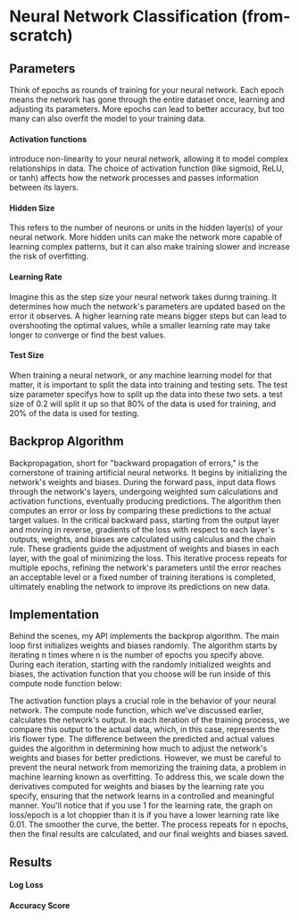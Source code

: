 # Neural Network Classification (from-scratch)

## Parameters
Think of epochs as rounds of training for your neural network. Each epoch means the network has gone through the entire dataset once, learning and adjusting its parameters. More epochs can lead to better accuracy, but too many can also overfit the model to your training data.

#### Activation functions 
introduce non-linearity to your neural network, allowing it to model complex relationships in data. The choice of activation function (like sigmoid, ReLU, or tanh) affects how the network processes and passes information between its layers.

#### Hidden Size
This refers to the number of neurons or units in the hidden layer(s) of your neural network. More hidden units can make the network more capable of learning complex patterns, but it can also make training slower and increase the risk of overfitting.

#### Learning Rate
Imagine this as the step size your neural network takes during training. It determines how much the network's parameters are updated based on the error it observes. A higher learning rate means bigger steps but can lead to overshooting the optimal values, while a smaller learning rate may take longer to converge or find the best values.

#### Test Size
When training a neural network, or any machine learning model for that matter, it is important to split the data into training and testing sets. The test size parameter specifys how to split up the data into these two sets. a test size of 0.2 will split it up so that 80% of the data is used for training, and 20% of the data is used for testing.


## Backprop Algorithm
Backpropagation, short for "backward propagation of errors," is the cornerstone of training artificial neural networks. It begins by initializing the network's weights and biases. During the forward pass, input data flows through the network's layers, undergoing weighted sum calculations and activation functions, eventually producing predictions. The algorithm then computes an error or loss by comparing these predictions to the actual target values. In the critical backward pass, starting from the output layer and moving in reverse, gradients of the loss with respect to each layer's outputs, weights, and biases are calculated using calculus and the chain rule. These gradients guide the adjustment of weights and biases in each layer, with the goal of minimizing the loss. This iterative process repeats for multiple epochs, refining the network's parameters until the error reaches an acceptable level or a fixed number of training iterations is completed, ultimately enabling the network to improve its predictions on new data.

## Implementation
Behind the scenes, my API implements the backprop algorithm. The main loop first initializes weights and biases randomly. The algorithm starts by iterating n times where n is the number of epochs you specify above. During each iteration, starting with the randomly initialized weights and biases, the activation function that you choose will be run inside of this compute node function below:

The activation function plays a crucial role in the behavior of your neural network. The compute node function, which we've discussed earlier, calculates the network's output. In each iteration of the training process, we compare this output to the actual data, which, in this case, represents the iris flower type. The difference between the predicted and actual values guides the algorithm in determining how much to adjust the network's weights and biases for better predictions. However, we must be careful to prevent the neural network from memorizing the training data, a problem in machine learning known as overfitting. To address this, we scale down the derivatives computed for weights and biases by the learning rate you specify, ensuring that the network learns in a controlled and meaningful manner. You'll notice that if you use 1 for the learning rate, the graph on loss/epoch is a lot choppier than it is if you have a lower learning rate like 0.01. The smoother the curve, the better. The process repeats for n epochs, then the final results are calculated, and our final weights and biases saved.

## Results

#### Log Loss

#### Accuracy Score



